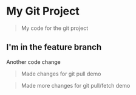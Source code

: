 # My Git Project

> My code for the git project

## I'm in the feature branch

Another code change

> Made changes for git pull demo

> Made more changes for git pull/fetch demo
